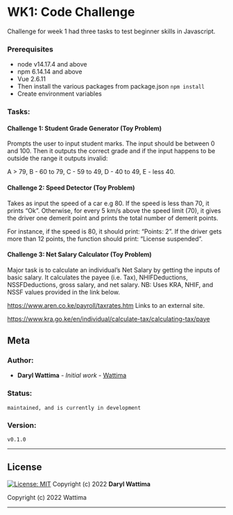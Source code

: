 # WK1: Code Challenge

Challenge for week 1 had three tasks to test beginner skills in Javascript.

### Prerequisites
* node v14.17.4 and above
* npm 6.14.14 and above
* Vue 2.6.11
* Then install the various packages from package.json `npm install`
* Create environment variables

### Tasks:

#### Challenge 1: Student Grade Generator (Toy Problem)
Prompts the user to input student marks. The input should be between 0 and 100. Then  it outputs the correct grade and if the input happens to be outside the range it outputs invalid: 

A > 79, B - 60 to 79, C -  59 to 49, D - 40 to 49, E - less 40.

#### Challenge 2: Speed Detector (Toy Problem)
Takes as input the speed of a car e.g 80. If the speed is less than 70, it prints “Ok”. Otherwise, for every 5 km/s above the speed limit (70), it gives the driver one demerit point and prints the total number of demerit points.

For instance, if the speed is 80, it should print: “Points: 2”. If the driver gets more than 12 points, the function should print: “License suspended”.

 

#### Challenge 3: Net Salary Calculator (Toy Problem)
Major task is to calculate an individual’s Net Salary by getting the inputs of basic salary. It calculates the payee (i.e. Tax), NHIFDeductions, NSSFDeductions, gross salary, and net salary. 
NB: Uses KRA, NHIF, and NSSF values provided in the link below.

https://www.aren.co.ke/payroll/taxrates.htm Links to an external site.  

https://www.kra.go.ke/en/individual/calculate-tax/calculating-tax/paye

Meta
----
### Author:
   * **Daryl Wattima** - *Initial work* - [Wattima](https://github.com/Wattima) 

### Status:
    maintained, and is currently in development

### Version:
    v0.1.0

-----
## License
[![License: MIT](https://img.shields.io/badge/License-MIT-yellow.svg)](https://opensource.org/licenses/MIT)
Copyright (c) 2022 **Daryl Wattima**


Copyright (c) 2022 Wattima

-------------

